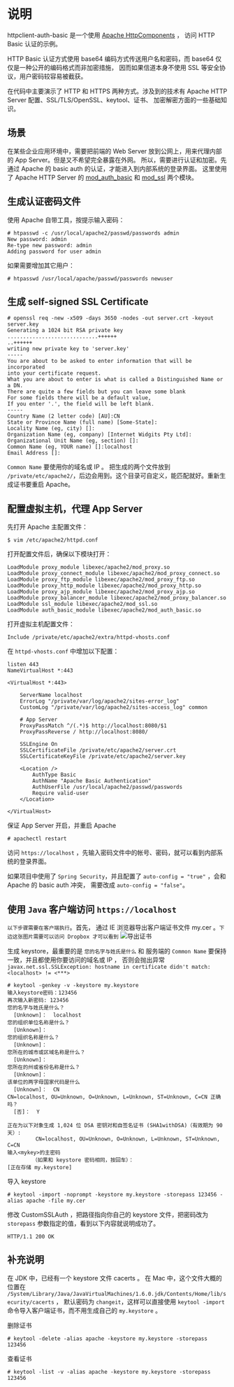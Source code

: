 说明
============================================================

httpclient-auth-basic 是一个使用 [Apache HttpComponents](http://hc.apache.org/httpcomponents-client-ga/) ，
访问 HTTP Basic 认证的示例。

HTTP Basic 认证方式使用 base64 编码方式传送用户名和密码，而 base64 仅仅是一种公开的编码格式而非加密措施，
因而如果信道本身不使用 SSL 等安全协议，用户密码较容易被截获。

在代码中主要演示了 HTTP 和 HTTPS 两种方式。涉及到的技术有 Apache HTTP Server 配置、SSL/TLS/OpenSSL、keytool、证书、
加密解密方面的一些基础知识。

场景
-------------------------------------------------------

在某些企业应用环境中，需要把前端的 Web Server 放到公网上，用来代理内部的 App Server。但是又不希望完全暴露在外网。
所以，需要进行认证和加密。先通过 Apache 的 basic auth 的认证，才能进入到内部系统的登录界面。
这里使用了 Apache HTTP Server 的 
[mod_auth_basic](http://httpd.apache.org/docs/2.2/mod/mod_auth_basic.html) 和 
[mod_ssl](http://httpd.apache.org/docs/2.2/mod/mod_ssl.html) 两个模块。

生成认证密码文件
-------------------------------------------------------

使用 Apache 自带工具，按提示输入密码：

    # htpasswd -c /usr/local/apache2/passwd/passwords admin
    New password: admin
    Re-type new password: admin
    Adding password for user admin
    
如果需要增加其它用户：

    # htpasswd /usr/local/apache/passwd/passwords newuser
    
生成 self-signed SSL Certificate
-------------------------------------------------------

    # openssl req -new -x509 -days 3650 -nodes -out server.crt -keyout server.key
    Generating a 1024 bit RSA private key
    .............................++++++
    ..++++++
    writing new private key to 'server.key'
    -----
    You are about to be asked to enter information that will be incorporated
    into your certificate request.
    What you are about to enter is what is called a Distinguished Name or a DN.
    There are quite a few fields but you can leave some blank
    For some fields there will be a default value,
    If you enter '.', the field will be left blank.
    -----
    Country Name (2 letter code) [AU]:CN
    State or Province Name (full name) [Some-State]:
    Locality Name (eg, city) []:
    Organization Name (eg, company) [Internet Widgits Pty Ltd]:
    Organizational Unit Name (eg, section) []:
    Common Name (eg, YOUR name) []:localhost
    Email Address []:

`Common Name` 要使用你的域名或 IP 。
把生成的两个文件放到 `/private/etc/apache2/`，后边会用到。这个目录可自定义，能匹配就好。重新生成证书要重启 Apache。

配置虚拟主机，代理 App Server
-------------------------------------------------------

先打开 Apache 主配置文件：

    $ vim /etc/apache2/httpd.conf
    
打开配置文件后，确保以下模块打开：
    
    LoadModule proxy_module libexec/apache2/mod_proxy.so
    LoadModule proxy_connect_module libexec/apache2/mod_proxy_connect.so
    LoadModule proxy_ftp_module libexec/apache2/mod_proxy_ftp.so
    LoadModule proxy_http_module libexec/apache2/mod_proxy_http.so
    LoadModule proxy_ajp_module libexec/apache2/mod_proxy_ajp.so
    LoadModule proxy_balancer_module libexec/apache2/mod_proxy_balancer.so
    LoadModule ssl_module libexec/apache2/mod_ssl.so
    LoadModule auth_basic_module libexec/apache2/mod_auth_basic.so

打开虚拟主机配置文件：

    Include /private/etc/apache2/extra/httpd-vhosts.conf
    
在 `httpd-vhosts.conf` 中增加以下配置：

    listen 443
    NameVirtualHost *:443
    
    <VirtualHost *:443>
    
        ServerName localhost
        ErrorLog "/private/var/log/apache2/sites-error_log"
        CustomLog "/private/var/log/apache2/sites-access_log" common
    	
        # App Server
    	ProxyPassMatch ^/(.*)$ http://localhost:8080/$1
    	ProxyPassReverse / http://localhost:8080/
        
    	SSLEngine On 
    	SSLCertificateFile /private/etc/apache2/server.crt
    	SSLCertificateKeyFile /private/etc/apache2/server.key
    	
    	<Location />
    	    AuthType Basic
    		AuthName "Apache Basic Authentication"
    		AuthUserFile /usr/local/apache2/passwd/passwords
    		Require valid-user
    	</Location>
            	
    </VirtualHost>

保证 App Server 开启，并重启 Apache

    # apachectl restart
    
访问 `https://localhost` ，先输入密码文件中的帐号、密码，就可以看到内部系统的登录界面。

如果项目中使用了 `Spring Security`，并且配置了 `auto-config = "true"` ，会和 Apache 的 basic auth 冲突，
需要改成 `auto-config = "false"`。

使用 `Java` 客户端访问 `https://localhost`
-------------------------------------------------------
`以下步骤需要在客户端执行`。首先，
通过 IE 浏览器导出客户端证书文件 my.cer 。`下边这张图片需要可以访问 Dropbox 才可以看到`
![导出证书](http://dl.dropbox.com/u/1682099/images/%E5%B1%8F%E5%B9%95%E5%BF%AB%E7%85%A7%202011-11-14%20%E4%B8%8A%E5%8D%889.43.44.png)

生成 keystore，最重要的是 `您的名字与姓氏是什么` 和 服务端的 `Common Name` 要保持一致，并且都使用你要访问的域名或 IP ，
否则会抛出异常 `javax.net.ssl.SSLException: hostname in certificate didn't match: <localhost> != <***>`

    # keytool -genkey -v -keystore my.keystore
    输入keystore密码：123456  
    再次输入新密码: 123456
    您的名字与姓氏是什么？
      [Unknown]：  localhost
    您的组织单位名称是什么？
      [Unknown]：  
    您的组织名称是什么？
      [Unknown]：  
    您所在的城市或区域名称是什么？
      [Unknown]：  
    您所在的州或省份名称是什么？
      [Unknown]：  
    该单位的两字母国家代码是什么
      [Unknown]：  CN
    CN=localhost, OU=Unknown, O=Unknown, L=Unknown, ST=Unknown, C=CN 正确吗？
      [否]：  Y
    
    正在为以下对象生成 1,024 位 DSA 密钥对和自签名证书 (SHA1withDSA)（有效期为 90 天）:
             CN=localhost, OU=Unknown, O=Unknown, L=Unknown, ST=Unknown, C=CN
    输入<mykey>的主密码
            （如果和 keystore 密码相同，按回车）：  
    [正在存储 my.keystore]
    
导入 keystore

    # keytool -import -noprompt -keystore my.keystore -storepass 123456 -alias apache -file my.cer
    
修改 CustomSSLAuth ，把路径指向你自己的 keystore 文件，把密码改为 `storepass` 参数指定的值，看到以下内容就说明成功了。

    HTTP/1.1 200 OK

补充说明
-------------------------------------------------------

在 JDK 中，已经有一个 keystore 文件 cacerts 。
在 Mac 中，这个文件大概的位置在 `/System/Library/Java/JavaVirtualMachines/1.6.0.jdk/Contents/Home/lib/security/cacerts` ，
默认密码为 `changeit`，这样可以直接使用 `keytool -import` 命令导入客户端证书，而不用生成自己的 `my.keystore` 。

删除证书

    # keytool -delete -alias apache -keystore my.keystore -storepass 123456
    
查看证书

    # keytool -list -v -alias apache -keystore my.keystore -storepass 123456

